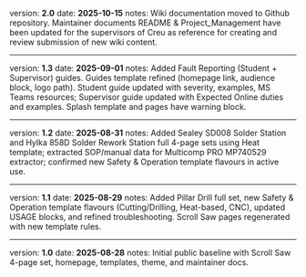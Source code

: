 

version: **2.0**
date: **2025-10-15**
notes: Wiki documentation moved to Github repository. Maintainer documents README & Project_Management have been updated for the supervisors of Creu as reference for creating and review submission of new wiki content.

---

version: **1.3**
date: **2025-09-01**
notes: Added Fault Reporting (Student + Supervisor) guides. Guides template refined (homepage link, audience block, logo path). Student guide updated with severity, examples, MS Teams resources; Supervisor guide updated with Expected Online duties and examples. Splash template and pages have warning block.


---

version: **1.2**
date: **2025-08-31**
notes: Added Sealey SD008 Solder Station and Hylka 858D Solder Rework Station full 4-page sets using Heat template; extracted SOP/manual data for Multicomp PRO MP740529 extractor; confirmed new Safety & Operation template flavours in active use.

___

version: **1.1**
date: **2025-08-29**
notes: Added Pillar Drill full set, new Safety & Operation template flavours (Cutting/Drilling, Heat-based, CNC), updated USAGE blocks, and refined troubleshooting. Scroll Saw pages regenerated with new template rules.

---

version: **1.0**
date: **2025-08-28**
notes: Initial public baseline with Scroll Saw 4-page set, homepage, templates, theme, and maintainer docs.
